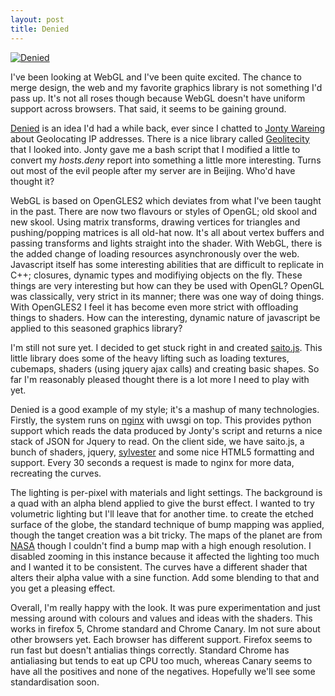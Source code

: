 ```yaml
---
layout: post
title: Denied
---
```


[![Denied](http://farm7.static.flickr.com/6076/6038601918_ab736c4a6f_m.jpg)](http://saito.section9.co.uk)

I've been looking at WebGL and I've been quite excited. The chance to merge design, the web and my favorite graphics library is not something I'd pass up. It's not all roses though because WebGL doesn't have uniform support across browsers. That said, it seems to be gaining ground.

[Denied](http://saito.section9.co.uk) is an idea I'd had a while back, ever since I chatted to [Jonty Wareing](http://www.jonty.co.uk) about Geolocating IP addresses. There is a nice library called [Geolitecity](http://www.maxmind.com/app/geolitecity) that I looked into. Jonty gave me a bash script that I modified a little to convert my *hosts.deny* report into something a little more interesting. Turns out most of the evil people after my server are in Beijing. Who'd have thought it?

WebGL is based on OpenGLES2 which deviates from what I've been taught in the past. There are now two flavours or styles of OpenGL; old skool and new skool. Using matrix transforms, drawing vertices for triangles and pushing/popping matrices is all old-hat now. It's all about vertex buffers and passing transforms and lights straight into the shader. With WebGL, there is the added change of loading resources asynchronously over the web. Javascript itself has some interesting abilities that are difficult to replicate in C++; closures, dynamic types and modifiying objects on the fly. These things are very interesting but how can they be used with OpenGL? OpenGL was classically, very strict in its manner; there was one way of doing things. With OpenGLES2 I feel it has become even more strict with offloading things to shaders. How can the interesting, dynamic nature of javascript be applied to this seasoned graphics library?

I'm still not sure yet. I decided to get stuck right in and created [saito.js](https://github.com/OniDaito/Saito.js). This little library does some of the heavy lifting such as loading textures, cubemaps, shaders (using jquery ajax calls) and creating basic shapes. So far I'm reasonably pleased thought there is a lot more I need to play with yet. 

Denied is a good example of my style; it's a mashup of many technologies. Firstly, the system runs on [nginx](http://wiki.nginx.org/) with uwsgi on top. This provides python support which reads the data produced by Jonty's script and returns a nice stack of JSON for Jquery to read. On the client side, we have saito.js, a bunch of shaders, jquery, [sylvester](http://sylvester.jcoglan.com/) and some nice HTML5 formatting and support. Every 30 seconds a request is made to nginx for more data, recreating the curves.

The lighting is per-pixel with materials and light settings. The background is a quad with an alpha blend applied to give the burst effect. I wanted to try volumetric lighting but I'll leave that for another time. to create the etched surface of the globe, the standard technique of bump mapping was applied, though the tanget creation was a bit tricky. The maps of the planet are from [NASA](http://visibleearth.nasa.gov/) though I couldn't find a bump map with a high enough resolution. I disabled zooming in this instance because it affected the lighting too much and I wanted it to be consistent. The curves have a different shader that alters their alpha value with a sine function. Add some blending to that and you get a pleasing effect.

Overall, I'm really happy with the look. It was pure experimentation and just messing around with colours and values and ideas with the shaders. This works in firefox 5, Chrome standard and Chrome Canary. Im not sure about other browsers yet. Each browser has different support. Firefox seems to run fast but doesn't antialias things correctly. Standard Chrome has antialiasing but tends to eat up CPU too much, whereas Canary seems to have all the positives and none of the negatives. Hopefully we'll see some standardisation soon. 

